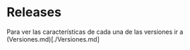 # Releases
Para ver las características de cada una de las versiones ir a (Versiones.md)[./Versiones.md]
